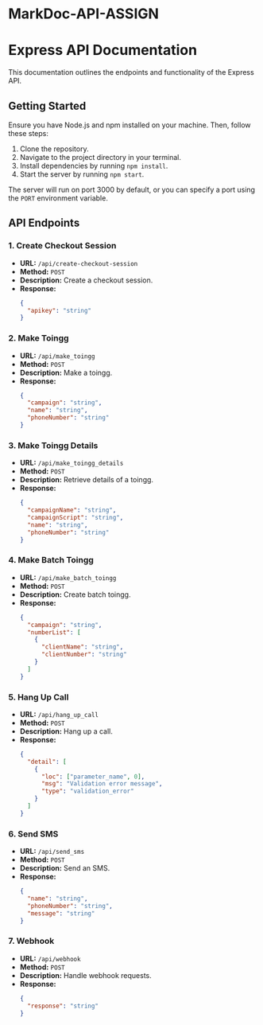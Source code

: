 # MarkDoc-API-ASSIGN

# Express API Documentation

This documentation outlines the endpoints and functionality of the Express API.

## Getting Started

Ensure you have Node.js and npm installed on your machine. Then, follow these steps:

1. Clone the repository.
2. Navigate to the project directory in your terminal.
3. Install dependencies by running `npm install`.
4. Start the server by running `npm start`.

The server will run on port 3000 by default, or you can specify a port using the `PORT` environment variable.

## API Endpoints

### 1. Create Checkout Session

- **URL:** `/api/create-checkout-session`
- **Method:** `POST`
- **Description:** Create a checkout session.
- **Response:**
  ```json
  {
    "apikey": "string"
  }


### 2. Make Toingg

- **URL:** `/api/make_toingg`
- **Method:** `POST`
- **Description:** Make a toingg.
- **Response:**
  ```json
  {
    "campaign": "string",
    "name": "string",
    "phoneNumber": "string"
  }


### 3. Make Toingg Details

- **URL:** `/api/make_toingg_details`
- **Method:** `POST`
- **Description:** Retrieve details of a toingg.
- **Response:**
  ```json
  {
    "campaignName": "string",
    "campaignScript": "string",
    "name": "string",
    "phoneNumber": "string"
  }


### 4. Make Batch Toingg

- **URL:** `/api/make_batch_toingg`
- **Method:** `POST`
- **Description:** Create batch toingg.
- **Response:**
  ```json
  {
    "campaign": "string",
    "numberList": [
      {
        "clientName": "string",
        "clientNumber": "string"
      }
    ]
  }


### 5. Hang Up Call

- **URL:** `/api/hang_up_call`
- **Method:** `POST`
- **Description:** Hang up a call.
- **Response:**
  ```json
  {
    "detail": [
      {
        "loc": ["parameter_name", 0],
        "msg": "Validation error message",
        "type": "validation_error"
      }
    ]
  }


### 6. Send SMS

- **URL:** `/api/send_sms`
- **Method:** `POST`
- **Description:** Send an SMS.
- **Response:**
  ```json
  {
    "name": "string",
    "phoneNumber": "string",
    "message": "string"
  }


### 7. Webhook

- **URL:** `/api/webhook`
- **Method:** `POST`
- **Description:** Handle webhook requests.
- **Response:**
  ```json
  {
    "response": "string"
  }
